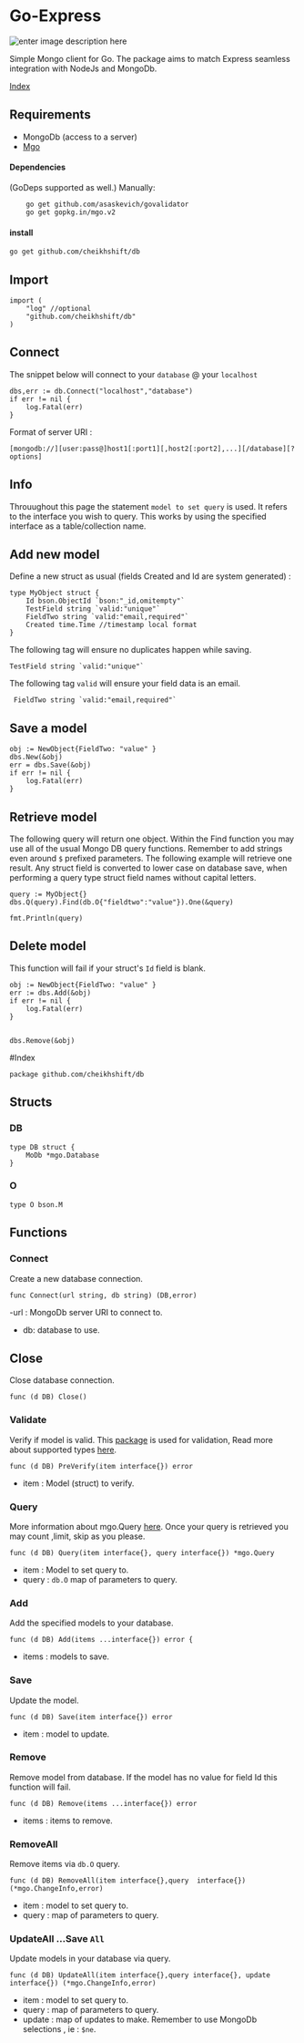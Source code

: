 # Go-Express
![enter image description here](https://camo.githubusercontent.com/ed1230a48b6946283ee0d76185a726b49ba58254/68747470733a2f2f7472617669732d63692e6f72672f746f6f6c732f676f6465702e737667)

Simple Mongo client for Go. The package aims to match Express seamless integration with NodeJs and MongoDb.

[Index](#index)

## Requirements

 - MongoDb (access to a server)
 - [Mgo](https://godoc.org/labix.org/v2/mgo#Query) 

	
#### Dependencies
(GoDeps supported as well.)
Manually:

		go get github.com/asaskevich/govalidator
		go get gopkg.in/mgo.v2

#### install
	
	go get github.com/cheikhshift/db


## Import

	import (
		"log" //optional
		"github.com/cheikhshift/db"
	)

## Connect

The snippet below will connect to your `database` @ your `localhost`

	dbs,err := db.Connect("localhost","database") 
	if err != nil {
		log.Fatal(err)
	}

Format of server URI : 

	[mongodb://][user:pass@]host1[:port1][,host2[:port2],...][/database][?options]

## Info
Throuughout this page the statement `model to set query` is used. It refers to the interface you wish to query. This works by using the specified interface as a table/collection name.

## Add new model

Define a new struct as usual (fields Created and Id are system generated) :

	type MyObject struct {
		Id bson.ObjectId `bson:"_id,omitempty"`
		TestField string `valid:"unique"`
		FieldTwo string `valid:"email,required"`
		Created time.Time //timestamp local format
	}

The following tag will ensure no duplicates happen while saving. 

	TestField string `valid:"unique"`

The following tag `valid` will ensure your field data is an email.

	 FieldTwo string `valid:"email,required"`

## Save a model
	
	obj := NewObject{FieldTwo: "value" }
	dbs.New(&obj)	
	err = dbs.Save(&obj)
	if err != nil {
		log.Fatal(err)
	}

## Retrieve model

The following query will return one object. Within the Find function you may use all of the usual Mongo DB query functions. Remember to add strings even around `$` prefixed parameters. The following example will retrieve one result. Any struct field is converted to lower case on database save, when performing a query type struct field names without capital letters. 

	query := MyObject{}
	dbs.Q(query).Find(db.O{"fieldtwo":"value"}).One(&query)

	fmt.Println(query)

## Delete model
This function will fail if your struct's `Id` field is blank.

	obj := NewObject{FieldTwo: "value" }
	err := dbs.Add(&obj)	
	if err != nil {
		log.Fatal(err)
	}
	
	
	dbs.Remove(&obj)


#Index
	
	package github.com/cheikhshift/db

## Structs

### DB
	type DB struct {
		MoDb *mgo.Database
	}
	
### O
	type O bson.M
	

## Functions

### Connect
Create a new database connection.

	func Connect(url string, db string) (DB,error)

-url : MongoDb server URI to connect to.
- db: database to use.


## Close

Close database connection.

	func (d DB) Close()

### Validate
Verify if model is valid. This [package](https://github.com/asaskevich/govalidator) is used for validation, Read more about supported types [here](https://github.com/asaskevich/govalidator).

	func (d DB) PreVerify(item interface{}) error

- item : Model (struct) to verify.

### Query
More information about mgo.Query [here](https://godoc.org/labix.org/v2/mgo#Query). Once your query is retrieved you may count ,limit, skip as you please.

	func (d DB) Query(item interface{}, query interface{}) *mgo.Query

- item : Model to set query to.
- query : `db.O`  map of parameters to query.


### Add
Add the specified models to your database.

	func (d DB) Add(items ...interface{}) error {

- items : models to save.

### Save
Update the model.

	func (d DB) Save(item interface{}) error


- item : model to update.


### Remove
Remove model from database. If the model has no value for field Id this function will fail.

	func (d DB) Remove(items ...interface{}) error 

- items : items to remove.

### RemoveAll
Remove items via `db.O` query.


	func (d DB) RemoveAll(item interface{},query  interface{}) (*mgo.ChangeInfo,error)


- item : model to set query to.
- query :  map of parameters to query.

### UpdateAll ...Save `All` 
Update models in your database via query.

	func (d DB) UpdateAll(item interface{},query interface{}, update interface{}) (*mgo.ChangeInfo,error) 

- item : model to set query to.
- query : map of parameters to query.
- update : map of updates to make. Remember to use MongoDb selections , ie : `$ne`.

